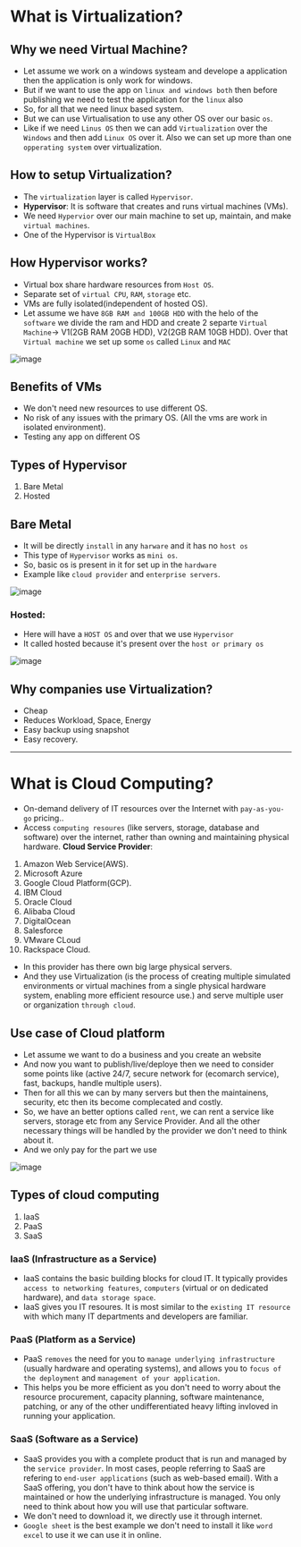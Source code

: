 # What is Virtualization?

## Why we need Virtual Machine?
- Let assume we work on a windows systeam and develope a application then the application is only work for windows.
- But if we want to use the app on `linux and windows both` then before publishing we need to test the application for the `linux` also
- So, for all that we need linux based system.
- But we can use Virtualisation to use any other OS over our basic `os`.
- Like if we need `Linus OS` then we can add `Virtualization` over the `Windows` and then add `Linux OS` over it. Also we can set up more than one `opperating system` over virtualization.

## How to setup Virtualization?
- The `virtualization` layer is called `Hypervisor`.
- **Hypervisor**: It is software that creates and runs virtual machines (VMs).
- We need `Hypervior` over our main machine to set up, maintain, and make `virtual machines`.
- One of the Hypervisor is `VirtualBox`

## How Hypervisor works?
- Virtual box share hardware resources from `Host OS`.
- Separate set of `virtual CPU`, `RAM`, `storage` etc.
- VMs are fully isolated(independent of hosted OS).
- Let assume we have `8GB RAM and 100GB HDD` with the helo of the `software` we divide the ram and HDD and create 2 separte `Virtual Machine`-> V1(2GB RAM 20GB HDD), V2(2GB RAM 10GB HDD). Over that `Virtual machine` we set up some `os` called `Linux` and `MAC`

![image](https://github.com/user-attachments/assets/ee77aea2-c08c-41bd-92cf-ef84f5ace0ac)

## Benefits of VMs
- We don't need new resources to use different OS.
- No risk of any issues with the primary OS. (All the vms are work in isolated environment).
- Testing any app on different OS

## Types of Hypervisor
1. Bare Metal
2. Hosted

## Bare Metal
- It will be directly `install` in any `harware` and it has no `host os`
- This type of `Hypervisor` works as `mini os`.
- So, basic os is present in it for set up in the `hardware`
- Example like `cloud provider` and `enterprise servers`.

![image](https://github.com/user-attachments/assets/cc83002e-ee63-4a05-9e9b-bfda6f1d4756)

### Hosted:
- Here will have a `HOST OS` and over that we use `Hypervisor`
- It called hosted because it's present over the `host or primary os`

![image](https://github.com/user-attachments/assets/f30ab0e8-66dc-439c-9159-a0d475978b72)

## Why companies use Virtualization?
- Cheap
- Reduces Workload, Space, Energy
- Easy backup using snapshot
- Easy recovery.

-------------------------------------------------------------------------------------------------------------
# What is Cloud Computing?
- On-demand delivery of IT resources over the Internet with `pay-as-you-go` pricing..
- Access `computing resoures` (like servers, storage, database and software) over the internet, rather than owning and maintaining physical hardware.
**Cloud Service Provider**:
1. Amazon Web Service(AWS).
2. Microsoft Azure
3. Google Cloud Platform(GCP).
4. IBM Cloud
5. Oracle Cloud
6. Alibaba Cloud
7. DigitalOcean
8. Salesforce
9. VMware CLoud
10. Rackspace Cloud.

- In this provider has there own big large physical servers.
- And they use Virtualization (is the process of creating multiple simulated environments or virtual machines from a single physical hardware system, enabling more efficient resource use.) and serve multiple user or organization `through cloud`.

## Use case of Cloud platform
- Let assume we want to do a business and you create an website
- And now you want to publish/live/deploye then we need to consider some points like (active 24/7, secure network for (ecomarch service), fast, backups, handle multiple users).
- Then for all this we can by many servers but then the maintainens, security, etc then its become complecated and costly.
- So, we have an better options called `rent`, we can rent a service like servers, storage etc from any Service Provider. And all the other necessary things will be handled by the provider we don't need to think about it.
- And we only pay for the part we use

![image](https://github.com/user-attachments/assets/bfd5bf55-bce6-40c6-8aaa-ce2f8a4b7c45)

## Types of cloud computing
1. IaaS
2. PaaS
3. SaaS

### IaaS (Infrastructure as a Service)
- IaaS contains the basic building blocks for cloud IT. It typically provides `access to networking features`, `computers` (virtual or on dedicated hardware), and `data storage space`.
- IaaS gives you IT resoures. It is most similar to the `existing IT resource` with which many IT departments and developers are familiar.

### PaaS (Platform as a Service)
- PaaS `removes` the need for you to `manage underlying infrastructure` (usually hardware and operating systems), and allows you to `focus of the deployment` and `management of your application`.
- This helps you be more efficient as you don't need to worry about the resource procurement, capacity planning, software maintenance, patching, or any of the other undifferentiated heavy lifting invloved in running your application.

### SaaS (Software as a Service)
- SaaS provides you with a complete product that is run and managed by the `service provider`. In most cases, people referring to SaaS are refering to `end-user applications` (such as web-based email). With a SaaS offering, you don't have to think about how the service is maintained or how the underlying infrastructure is managed. You only need to think about how you will use that particular software.
- We don't need to download it, we directly use it through internet.
- `Google sheet` is the best example we don't need to install it like `word excel` to use it we can use it in online.








